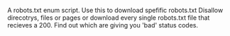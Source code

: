 A robots.txt enum script. Use this to download spefific robots.txt Disallow direcotrys, files or pages
or download every single robots.txt file that recieves a 200. Find out which are giving you 'bad' status codes.

